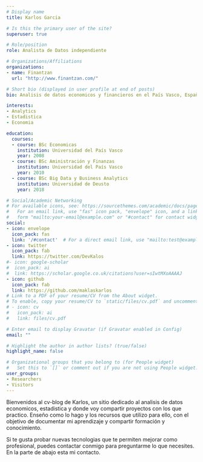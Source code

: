 ```yaml
---
# Display name
title: Karlos Garcia

# Is this the primary user of the site?
superuser: true

# Role/position
role: Analista de Datos independiente

# Organizations/Affiliations
organizations:
- name: Finantzan
  url: "http://www.finantzan.com/"

# Short bio (displayed in user profile at end of posts)
bio: Analisis de datos economicos y financieros en el País Vasco, España y Europa

interests:
- Analytics
- Estadistica
- Economia

education:
  courses:
  - course: BSc Economicas
    institution: Universidad del País Vasco
    year: 2008
  - course: BSc Aministración y Finanzas
    institution: Universidad del País Vasco
    year: 2010
  - course: BSc Big Data y Business Analytics
    institution: Universidad de Deusto
    year: 2018

# Social/Academic Networking
# For available icons, see: https://sourcethemes.com/academic/docs/page-builder/#icons
#   For an email link, use "fas" icon pack, "envelope" icon, and a link in the
#   form "mailto:your-email@example.com" or "#contact" for contact widget.
social:
- icon: envelope
  icon_pack: fas
  link: '/#contact'  # For a direct email link, use "mailto:test@example.org".
- icon: twitter
  icon_pack: fab
  link: https://twitter.com/DevKalos
#- icon: google-scholar
#  icon_pack: ai
#  link: https://scholar.google.co.uk/citations?user=sIwtMXoAAAAJ
- icon: github
  icon_pack: fab
  link: https://github.com/maklaskarlos
# Link to a PDF of your resume/CV from the About widget.
# To enable, copy your resume/CV to `static/files/cv.pdf` and uncomment the lines below.
# - icon: cv
#   icon_pack: ai
#   link: files/cv.pdf

# Enter email to display Gravatar (if Gravatar enabled in Config)
email: ""

# Highlight the author in author lists? (true/false)
highlight_name: false

# Organizational groups that you belong to (for People widget)
#   Set this to `[]` or comment out if you are not using People widget.
user_groups:
- Researchers
- Visitors
---
```


Bienvenidos al cv-blog de Karlos, un sitio dedicado al analisis de datos economicos, estadistica y donde voy compartir proyectos con los que practico. Enseño como lo hago y los recursos que utilizo para ello, con el objetivo de documentar mi aprendizaje y compartir formación y conocimiento.

Si te gusta probar nuevas tecnologias que te permiten mejorar como profesional, puedes contactar conmigo para preguntarme lo que necesites. En la parte de abajo esta mi contacto.
